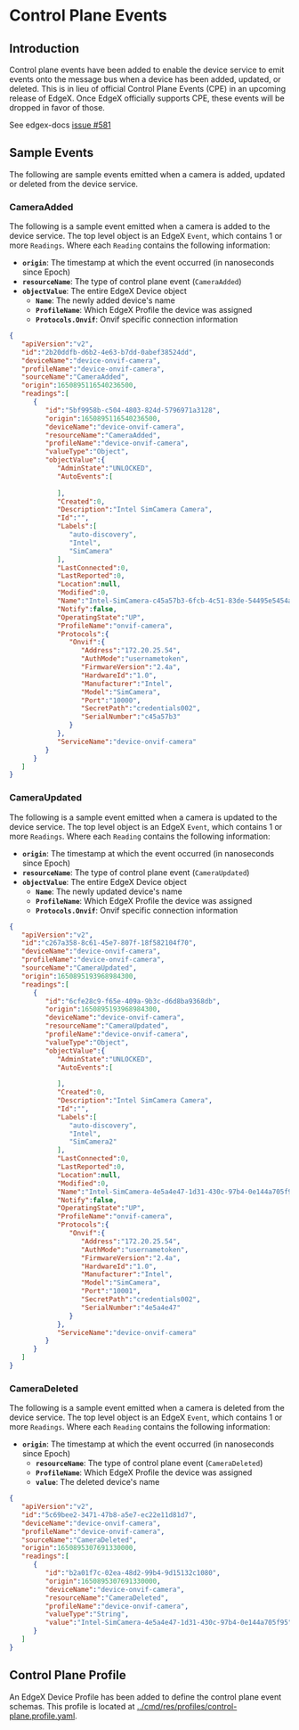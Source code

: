 # Control Plane Events

## Introduction
Control plane events have been added to enable the device service to emit events onto the message bus when a device has been added, updated, or deleted. This is in lieu of official Control Plane Events (CPE) in an upcoming release of EdgeX. Once EdgeX officially supports CPE, these events will be dropped in favor of those.

See edgex-docs [issue #581](https://github.com/edgexfoundry/edgex-docs/issues/581)

## Sample Events
The following are sample events emitted when a camera is added, updated or deleted from the device service.

### CameraAdded
The following is a sample event emitted when a camera is added to the device service. The top level object is an EdgeX `Event`, which contains 1 or more `Readings`.
Where each `Reading` contains the following information:
- **`origin`**: The timestamp at which the event occurred (in nanoseconds since Epoch)
- **`resourceName`**: The type of control plane event (`CameraAdded`)
- **`objectValue`**: The entire EdgeX Device object
  - **`Name`**: The newly added device's name
  - **`ProfileName`**: Which EdgeX Profile the device was assigned
  - **`Protocols.Onvif`**: Onvif specific connection information

```json
{
   "apiVersion":"v2",
   "id":"2b20ddfb-d6b2-4e63-b7dd-0abef38524dd",
   "deviceName":"device-onvif-camera",
   "profileName":"device-onvif-camera",
   "sourceName":"CameraAdded",
   "origin":1650895116540236500,
   "readings":[
      {
         "id":"5bf9958b-c504-4803-824d-5796971a3128",
         "origin":1650895116540236500,
         "deviceName":"device-onvif-camera",
         "resourceName":"CameraAdded",
         "profileName":"device-onvif-camera",
         "valueType":"Object",
         "objectValue":{
            "AdminState":"UNLOCKED",
            "AutoEvents":[
               
            ],
            "Created":0,
            "Description":"Intel SimCamera Camera",
            "Id":"",
            "Labels":[
               "auto-discovery",
               "Intel",
               "SimCamera"
            ],
            "LastConnected":0,
            "LastReported":0,
            "Location":null,
            "Modified":0,
            "Name":"Intel-SimCamera-c45a57b3-6fcb-4c51-83de-54495e5454a6",
            "Notify":false,
            "OperatingState":"UP",
            "ProfileName":"onvif-camera",
            "Protocols":{
               "Onvif":{
                  "Address":"172.20.25.54",
                  "AuthMode":"usernametoken",
                  "FirmwareVersion":"2.4a",
                  "HardwareId":"1.0",
                  "Manufacturer":"Intel",
                  "Model":"SimCamera",
                  "Port":"10000",
                  "SecretPath":"credentials002",
                  "SerialNumber":"c45a57b3"
               }
            },
            "ServiceName":"device-onvif-camera"
         }
      }
   ]
}
```
### CameraUpdated
The following is a sample event emitted when a camera is updated to the device service. The top level object is an EdgeX `Event`, which contains 1 or more `Readings`.
Where each `Reading` contains the following information:
- **`origin`**: The timestamp at which the event occurred (in nanoseconds since Epoch)
- **`resourceName`**: The type of control plane event (`CameraUpdated`)
- **`objectValue`**: The entire EdgeX Device object
  - **`Name`**: The newly updated device's name
  - **`ProfileName`**: Which EdgeX Profile the device was assigned
  - **`Protocols.Onvif`**: Onvif specific connection information

```json
{
   "apiVersion":"v2",
   "id":"c267a358-8c61-45e7-807f-18f582104f70",
   "deviceName":"device-onvif-camera",
   "profileName":"device-onvif-camera",
   "sourceName":"CameraUpdated",
   "origin":1650895193968984300,
   "readings":[
      {
         "id":"6cfe28c9-f65e-409a-9b3c-d6d8ba9368db",
         "origin":1650895193968984300,
         "deviceName":"device-onvif-camera",
         "resourceName":"CameraUpdated",
         "profileName":"device-onvif-camera",
         "valueType":"Object",
         "objectValue":{
            "AdminState":"UNLOCKED",
            "AutoEvents":[
               
            ],
            "Created":0,
            "Description":"Intel SimCamera Camera",
            "Id":"",
            "Labels":[
               "auto-discovery",
               "Intel",
               "SimCamera2"
            ],
            "LastConnected":0,
            "LastReported":0,
            "Location":null,
            "Modified":0,
            "Name":"Intel-SimCamera-4e5a4e47-1d31-430c-97b4-0e144a705f95",
            "Notify":false,
            "OperatingState":"UP",
            "ProfileName":"onvif-camera",
            "Protocols":{
               "Onvif":{
                  "Address":"172.20.25.54",
                  "AuthMode":"usernametoken",
                  "FirmwareVersion":"2.4a",
                  "HardwareId":"1.0",
                  "Manufacturer":"Intel",
                  "Model":"SimCamera",
                  "Port":"10001",
                  "SecretPath":"credentials002",
                  "SerialNumber":"4e5a4e47"
               }
            },
            "ServiceName":"device-onvif-camera"
         }
      }
   ]
}
```
### CameraDeleted
The following is a sample event emitted when a camera is deleted from the device service. The top level object is an EdgeX `Event`, which contains 1 or more `Readings`.
Where each `Reading` contains the following information:
- **`origin`**: The timestamp at which the event occurred (in nanoseconds since Epoch)
  - **`resourceName`**: The type of control plane event (`CameraDeleted`)
  - **`ProfileName`**: Which EdgeX Profile the device was assigned
  - **`value`**: The deleted device's name

```json
{
   "apiVersion":"v2",
   "id":"5c69bee2-3471-47b8-a5e7-ec22e11d81d7",
   "deviceName":"device-onvif-camera",
   "profileName":"device-onvif-camera",
   "sourceName":"CameraDeleted",
   "origin":1650895307691330000,
   "readings":[
      {
         "id":"b2a01f7c-02ea-48d2-99b4-9d15132c1080",
         "origin":1650895307691330000,
         "deviceName":"device-onvif-camera",
         "resourceName":"CameraDeleted",
         "profileName":"device-onvif-camera",
         "valueType":"String",
         "value":"Intel-SimCamera-4e5a4e47-1d31-430c-97b4-0e144a705f95"
      }
   ]
}
```

## Control Plane Profile

An EdgeX Device Profile has been added to define the control plane event schemas. This profile is located at [../cmd/res/profiles/control-plane.profile.yaml](../cmd/res/profiles/control-plane.profile.yaml).
